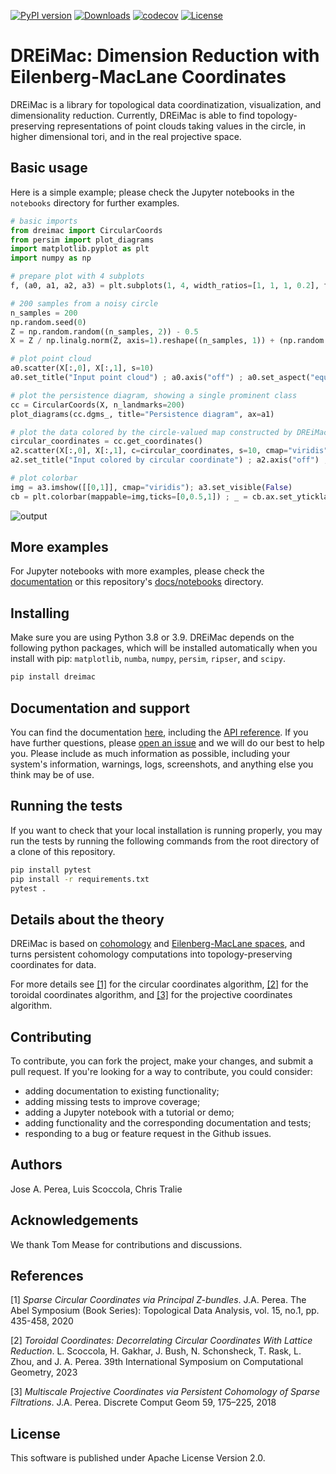 [![PyPI version](https://badge.fury.io/py/dreimac.svg)](https://badge.fury.io/py/dreimac)
[![Downloads](https://static.pepy.tech/badge/dreimac)](https://pepy.tech/project/dreimac)
[![codecov](https://codecov.io/gh/scikit-tda/dreimac/branch/master/graph/badge.svg)](https://codecov.io/gh/scikit-tda/dreimac)
[![License](https://img.shields.io/badge/License-Apache_2.0-blue.svg)](https://opensource.org/licenses/Apache-2.0)

# DREiMac: Dimension Reduction with Eilenberg-MacLane Coordinates

DREiMac is a library for topological data coordinatization, visualization, and dimensionality reduction.
Currently, DREiMac is able to find topology-preserving representations of point clouds taking values in the circle, in higher dimensional tori, and in the real projective space.

## Basic usage

Here is a simple example; please check the Jupyter notebooks in the `notebooks` directory for further examples.

```python
# basic imports
from dreimac import CircularCoords
from persim import plot_diagrams
import matplotlib.pyplot as plt
import numpy as np

# prepare plot with 4 subplots
f, (a0, a1, a2, a3) = plt.subplots(1, 4, width_ratios=[1, 1, 1, 0.2], figsize=(14,3))

# 200 samples from a noisy circle
n_samples = 200
np.random.seed(0)
Z = np.random.random((n_samples, 2)) - 0.5
X = Z / np.linalg.norm(Z, axis=1).reshape((n_samples, 1)) + (np.random.random((n_samples, 2)) - 0.5) * 0.2

# plot point cloud
a0.scatter(X[:,0], X[:,1], s=10)
a0.set_title("Input point cloud") ; a0.axis("off") ; a0.set_aspect("equal")

# plot the persistence diagram, showing a single prominent class
cc = CircularCoords(X, n_landmarks=200)
plot_diagrams(cc.dgms_, title="Persistence diagram", ax=a1)

# plot the data colored by the circle-valued map constructed by DREiMac
circular_coordinates = cc.get_coordinates()
a2.scatter(X[:,0], X[:,1], c=circular_coordinates, s=10, cmap="viridis")
a2.set_title("Input colored by circular coordinate") ; a2.axis("off") ; a2.set_aspect("equal")

# plot colorbar
img = a3.imshow([[0,1]], cmap="viridis"); a3.set_visible(False)
cb = plt.colorbar(mappable=img,ticks=[0,0.5,1]) ; _ = cb.ax.set_yticklabels(["0","$\pi$","2$\pi$"])
```

![output](https://user-images.githubusercontent.com/1679929/232109124-bf2653e5-6f91-409d-b972-7104b96b3430.png)

## More examples

For Jupyter notebooks with more examples, please check the [documentation](https://scikit-tda.org/DREiMac/docs) or this repository's [docs/notebooks](https://github.com/scikit-tda/DREiMac/tree/master/docs/notebooks) directory.

## Installing

Make sure you are using Python 3.8 or 3.9.
DREiMac depends on the following python packages, which will be installed automatically when you install with pip:
`matplotlib`,
`numba`,
`numpy`,
`persim`,
`ripser`, and
`scipy`.

~~~~~ bash
pip install dreimac
~~~~~

## Documentation and support

You can find the documentation [here](https://scikit-tda.org/DREiMac/docs), including the [API reference](https://scikit-tda.org/DREiMac/docs/api).
If you have further questions, please [open an issue](https://github.com/scikit-tda/DREiMac/issues/new) and we will do our best to help you.
Please include as much information as possible, including your system's information, warnings, logs, screenshots, and anything else you think may be of use.

## Running the tests

If you want to check that your local installation is running properly, you may run the tests by running the following commands from the root directory of a clone of this repository.

```bash
pip install pytest
pip install -r requirements.txt
pytest .
```

## Details about the theory

DREiMac is based on [cohomology](https://en.wikipedia.org/wiki/Cohomology) and [Eilenberg-MacLane spaces](https://en.wikipedia.org/wiki/Eilenberg%E2%80%93MacLane_space#Bijection_between_homotopy_classes_of_maps_and_cohomology), and turns persistent cohomology computations into topology-preserving coordinates for data.

For more details see [[1]](#1) for the circular coordinates algorithm, [[2]](#2) for the toroidal coordinates algorithm, and [[3]](#3) for the projective coordinates algorithm.

## Contributing

To contribute, you can fork the project, make your changes, and submit a pull request.
If you're looking for a way to contribute, you could consider:
* adding documentation to existing functionality;
* adding missing tests to improve coverage;
* adding a Jupyter notebook with a tutorial or demo;
* adding functionality and the corresponding documentation and tests;
* responding to a bug or feature request in the Github issues.

## Authors

Jose A. Perea, Luis Scoccola, Chris Tralie

## Acknowledgements

We thank Tom Mease for contributions and discussions.

## References

<a id="1">[1]</a> 
*Sparse Circular Coordinates via Principal Z-bundles*. J.A. Perea. The Abel Symposium (Book Series): Topological Data Analysis, vol. 15, no.1, pp. 435-458, 2020

<a id="2">[2]</a> 
*Toroidal Coordinates: Decorrelating Circular Coordinates With Lattice Reduction*. L. Scoccola, H. Gakhar, J. Bush, N. Schonsheck, T. Rask, L. Zhou, and J. A. Perea. 39th International Symposium on Computational Geometry, 2023

<a id="3">[3]</a> 
*Multiscale Projective Coordinates via Persistent Cohomology of Sparse Filtrations*. J.A. Perea. Discrete Comput Geom 59, 175–225, 2018

## License

This software is published under Apache License Version 2.0.
